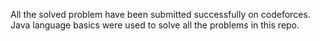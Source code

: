 All the solved problem have been submitted successfully on codeforces. 
Java language basics were used to solve all the problems in this repo.


